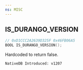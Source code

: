 ```yaml
---
ns: MISC
---
```

## IS_DURANGO_VERSION

```c
// 0xD1CCC2A2639D325F 0x46FB06A5
BOOL IS_DURANGO_VERSION();
```

Hardcoded to return false.

```
NativeDB Introduced: v1207
```

